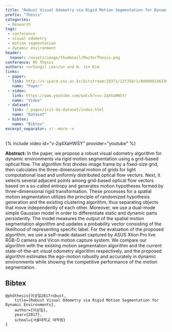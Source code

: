 ```yaml
---
title: "Robust Visual Odometry via Rigid Motion Segmentation for Dynamic Environments"
prefix: "Thesis"
categories:
 - Research
tags:
 - conference
 - visual odometry
 - motion segmentation
 - dynamic environment
header:
  teaser: /assets/image/thumbnail/MasterThesis.png
conference: MS Thesis
authors: <u>Sangil Lee</u> and H. Jin Kim
links: 
 - paper: 
   link: http://s-space.snu.ac.kr/bitstream/10371/137350/1/000000146330.pdf
   name: "Paper"
 - video:
   link: https://www.youtube.com/watch?v=v-2q4XaHWSY/
   name: "Video"
 - dataset: 
   link: /_pages/icsl-de-dataset/index.html
   name: "Dataset"
 - bibtex: 
   name: "Bibtex"
excerpt_separator: <!--more-->
---
```


{% include video id="v-2q4XaHWSY" provider="youtube" %}

**Abstract:** In the paper, we propose a robust visual odometry algorithm for dynamic environments via rigid motion segmentation using a grid-based optical flow. The algorithm first divides image frame by a fixed-size grid, then calculates the three-dimensional motion of grids for light computational load and uniformly distributed optical flow vectors. Next, it selects several adjacent points among grid-based optical flow vectors based on a so-called entropy and generates motion hypotheses formed by three-dimensional rigid transformation. These processes for a spatial motion segmentation utilizes the principle of randomized hypothesis generation and the existing clustering algorithm, thus separating objects that move independently of each other. Moreover, we use a dual-mode simple Gaussian model in order to differentiate static and dynamic parts persistently. The model measures the output of the spatial motion segmentation algorithm and updates a probability vector consisting of the likelihood of representing specific label. For the evaluation of the proposed algorithm, we use a self-made dataset captured by ASUS Xtion Pro live RGB-D camera and Vicon motion capture system. We compare our algorithm with the existing motion segmentation algorithm and the current state-of-the-art visual odometry algorithm respectively, and the proposed algorithm estimates the ego-motion robustly and accurately in dynamic environments while showing the competitive performance of the motion segmentation.

<!--more-->

## Bibtex <a id="bibtex"></a>
```
@phdthesis{이상일2017robust,
	title={Robust Visual Odometry via Rigid Motion Segmentation for Dynamic Environments},
	author={이상일},
	year={2017},
	school={서울대학교 대학원}
}
```
